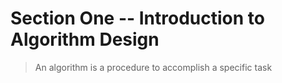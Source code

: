 # Section One -- Introduction to Algorithm Design
> An algorithm is a procedure to accomplish a specific task
